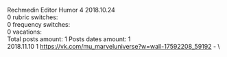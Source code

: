 Rechmedin	Editor Humor 4 2018.10.24\
0 rubric switches:\
0 frequency switches:\
0 vacations:\
Total posts amount: 1	Posts dates amount: 1\
2018.11.10 1 https://vk.com/mu_marveluniverse?w=wall-17592208_59192 - \
